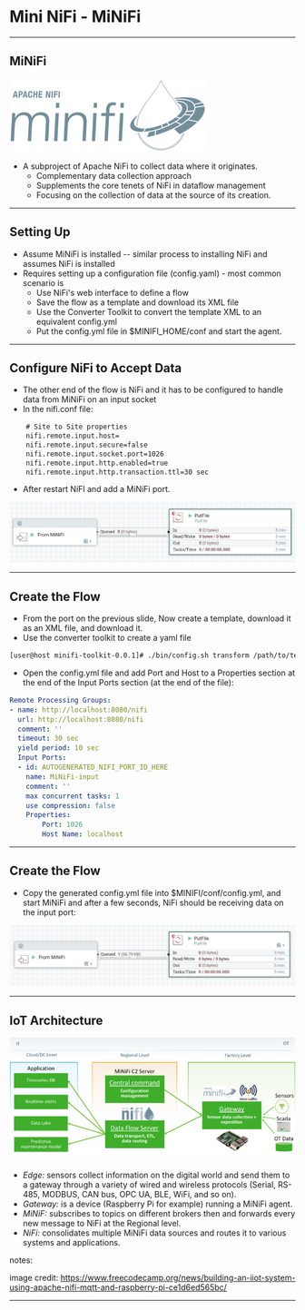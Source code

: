 # Mini NiFi - MiNiFi

---

## MiNiFi

![](../images/minifi-logo.png)

* A subproject of Apache NiFi to collect data where it originates. 
  * Complementary data collection approach
  * Supplements the core tenets of NiFi in dataflow management
  * Focusing on the collection of data at the source of its creation. 
  
---

## Setting Up

* Assume MiNiFi is installed -- similar process to installing NiFi and assumes NiFi is installed
* Requires setting up a configuration file (config.yaml)  - most common scenario is
  * Use NiFi's web interface to define a flow
  * Save the flow as a template and download its XML file
  * Use the Converter Toolkit to convert the template XML to an equivalent config.yml
  * Put the config.yml file in $MINIFI_HOME/conf and start the agent.

---

## Configure NiFi to Accept Data

* The other end of the flow is NiFi and it has to be configured to handle data from MiNiFi on an input socket
* In the nifi.conf file:

```text
    # Site to Site properties
    nifi.remote.input.host=
    nifi.remote.input.secure=false
    nifi.remote.input.socket.port=1026
    nifi.remote.input.http.enabled=true
    nifi.remote.input.http.transaction.ttl=30 sec
```
* After restart NiFI and add a MiNiFi port.

![](../images/nifi-receive.png)

---

## Create the Flow

* From the port on the previous slide, Now create a template, download it as an XML file, and download it.
* Use the converter toolkit to create a yaml file
  
```bash
[user@host minifi-toolkit-0.0.1]# ./bin/config.sh transform /path/to/template.xml /output/path/config.yml
```
* Open the config.yml file and add Port and Host to a Properties section at the end of the Input Ports section (at the end of the file):

```yaml
Remote Processing Groups:
- name: http://localhost:8080/nifi
  url: http://localhost:8080/nifi
  comment: ''
  timeout: 30 sec
  yield period: 10 sec
  Input Ports:
  - id: AUTOGENERATED_NIFI_PORT_ID_HERE
    name: MiNiFi-input
    comment: ''
    max concurrent tasks: 1
    use compression: false
    Properties:    
        Port: 1026      
        Host Name: localhost
```

---

## Create the Flow

* Copy the generated config.yml file into $MINIFI/conf/config.yml, and start MiNiFi and after a few seconds, NiFi should be receiving data on the input port:
  
![](../images/nifi-received.png)


---

## IoT Architecture

![](../images/IoT.png)


* *Edge:* sensors collect information on the digital world and send them to a gateway through a variety of wired and wireless protocols (Serial, RS-485, MODBUS, CAN bus, OPC UA, BLE, WiFi, and so on). 
* *Gateway:* is a device (Raspberry Pi for example) running a MiNiFi agent.
* *MiNiF:* subscribes to topics on different brokers then and forwards every new message to NiFi at the Regional level. 
* *NiFi:* consolidates multiple MiNiFi data sources and routes it to various systems and applications.


notes:

image credit: https://www.freecodecamp.org/news/building-an-iiot-system-using-apache-nifi-mqtt-and-raspberry-pi-ce1d6ed565bc/

---
